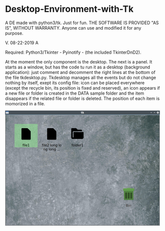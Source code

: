 # Desktop-Environment-with-Tk
A DE made with python3/tk. Just for fun.
THE SOFTWARE IS PROVIDED "AS IS", WITHOUT WARRANTY. Anyone can use and modified it for any purpose.

V. 08-22-2019 A

Required: Python3/Tkinter - Pyinotify - (the included TkinterDnD2).

At the moment the only component is the desktop. The next is a panel. It starts as a window, but has the code tu run it as a desktop (background application): just comment and decomment the right lines at the bottom of the file tkdesktop.py. Tkdesktop manages all the events but do not change nothing by itself, exept its config file: icon can be placed everywhere (except the recycle bin, its position is fixed and reserved), an icon appears if a new file or folder is created in the DATA sample folder and the item disappears if the related file or folder is deleted. The position of each item is momorized in a file.

![My image](https://github.com/frank038/Desktop-Environment-with-Tk/blob/master/img1.jpg)
